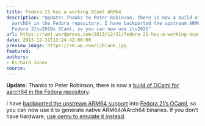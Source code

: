 ```yaml
---
title: Fedora 21 has a working OCaml ARM64
description: "Update: Thanks to Peter Robinson, there is now a build of OCaml for
  aarch64 in the Fedora repository. I have backported the upstream ARM64 support into
  Fedora 21\u2019s OCaml, so you can now use i\u2026"
url: https://rwmj.wordpress.com/2013/12/31/fedora-21-has-a-working-ocaml-arm64/
date: 2013-12-31T13:24:42-00:00
preview_image: https://s0.wp.com/i/blank.jpg
featured:
authors:
- Richard Jones
source:
---
```


<p><b>Update:</b> Thanks to Peter Robinson, there is now a <a href="http://arm.koji.fedoraproject.org/koji/buildinfo?buildID=183283 - [1 Client error: Couldn't resolve host name]">build of OCaml for aarch64 in the Fedora repository</a>.</p>
<p>I have <a href="https://git.fedorahosted.org/git/fedora-ocaml.git">backported the upstream ARM64 support</a> into <a href="http://pkgs.fedoraproject.org/cgit/ocaml.git/commit/?id=2b6c21aaa3d43c784fa5c10d9edc0e80093d3a2f - [404 Not Found]">Fedora 21&rsquo;s OCaml</a>, so you can now use it to generate native ARM64/AArch64 binaries.  If you don&rsquo;t have hardware, <a href="https://rwmj.wordpress.com/2013/12/22/how-to-run-aarch64-binaries-on-an-x86-64-host-using-qemu-userspace-emulation/">use qemu to emulate it instead</a>.</p>

